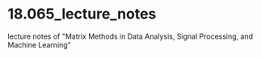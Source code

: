 # 18.065_lecture_notes
lecture notes of "Matrix Methods in Data Analysis, Signal Processing, and Machine Learning"
